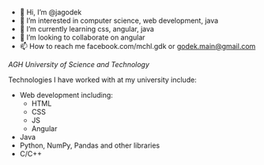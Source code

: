 - 👋 Hi, I’m @jagodek
- 👀 I’m interested in computer science, web development, java
- 🌱 I’m currently learning css, angular, java
- 💞️ I’m looking to collaborate on angular
- 📫 How to reach me facebook.com/mchl.gdk or godek.main@gmail.com

_AGH University of Science and Technology_ 

Technologies I have worked with at my university include:
* Web development including:
  * HTML
  * CSS
  * JS
  * Angular
* Java
* Python, NumPy, Pandas and other libraries
* C/C++


<!---
jagodek/jagodek is a ✨ special ✨ repository because its `README.md` (this file) appears on your GitHub profile.
You can click the Preview link to take a look at your changes.
--->
